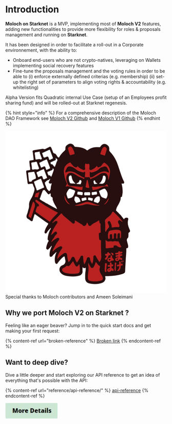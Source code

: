 # Introduction

**Moloch on Starknet** is a MVP, implementing most of **Moloch V2** features, adding new functionalities to provide more flexibility for roles & proposals management and running on **Starknet**.

It has been designed in order to facilitate a roll-out in a Corporate environnement, with the ability to:

* Onboard end-users who are not crypto-natives, leveraging on Wallets implementing social recovery features
* Fine-tune the proposals management and the voting rules in order to be able to (i) enforce externally defined criterias (e.g. membership) (ii) set-up the right set of parameters to align voting rights & accountability (e.g. whitelisting)

Alpha Version fits Quadratic internal Use Case (setup of an Employees profit sharing fund) and will be rolled-out at Starknet regenesis.&#x20;

{% hint style="info" %}
For a comprehensive description of the Moloch DAO Framework see [Moloch V2 Github](https://github.com/MolochVentures/moloch) and [Moloch V1 Github](https://github.com/MolochVentures/moloch/tree/minimal-revenue/v1\_contracts)
{% endhint %}

<img src=".gitbook/assets/moloch1.jpg" alt="" data-size="line">Special thanks to Moloch contributors and Ameen Soleimani

## Why we port Moloch V2 on Starknet ?

Feeling like an eager beaver? Jump in to the quick start docs and get making your first request:

{% content-ref url="broken-reference" %}
[Broken link](broken-reference)
{% endcontent-ref %}

## Want to deep dive?

Dive a little deeper and start exploring our API reference to get an idea of everything that's possible with the API:

{% content-ref url="reference/api-reference/" %}
[api-reference](reference/api-reference/)
{% endcontent-ref %}

![](.gitbook/assets/image.png)
